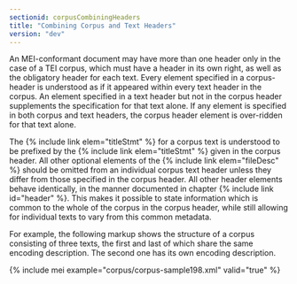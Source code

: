 ```yaml
---
sectionid: corpusCombiningHeaders
title: "Combining Corpus and Text Headers"
version: "dev"
---
```


An MEI-conformant document may have more than one header only in the case of a TEI
corpus,
which must have a header in its own right, as well as the obligatory header for each
text.
Every element specified in a corpus-header is understood as if it appeared within
every text
header in the corpus. An element specified in a text header but not in the corpus
header
supplements the specification for that text alone. If any element is specified in
both corpus
and text headers, the corpus header element is over-ridden for that text alone.

The {% include link elem="titleStmt" %} for a corpus text is understood to be prefixed by the {% include link elem="titleStmt" %} given in the corpus header. All other optional elements of the
{% include link elem="fileDesc" %} should be omitted from an individual corpus text header
unless they differ from those specified in the corpus header. All other header elements
behave
identically, in the manner documented in chapter {% include link id="header" %}. This makes it
possible to state information which is common to the whole of the corpus in the corpus
header,
while still allowing for individual texts to vary from this common metadata.

For example, the following markup shows the structure of a corpus consisting of three
texts,
the first and last of which share the same encoding description. The second one has
its own
encoding description.

{% include mei example="corpus/corpus-sample198.xml" valid="true" %}
